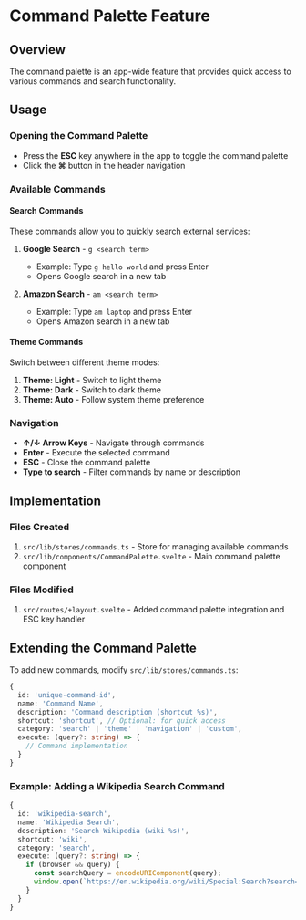 # Command Palette Feature

## Overview

The command palette is an app-wide feature that provides quick access to various
commands and search functionality.

## Usage

### Opening the Command Palette

- Press the **ESC** key anywhere in the app to toggle the command palette
- Click the **⌘** button in the header navigation

### Available Commands

#### Search Commands

These commands allow you to quickly search external services:

1. **Google Search** - `g <search term>`
   - Example: Type `g hello world` and press Enter
   - Opens Google search in a new tab

2. **Amazon Search** - `am <search term>`
   - Example: Type `am laptop` and press Enter
   - Opens Amazon search in a new tab

#### Theme Commands

Switch between different theme modes:

1. **Theme: Light** - Switch to light theme
2. **Theme: Dark** - Switch to dark theme
3. **Theme: Auto** - Follow system theme preference

### Navigation

- **↑/↓ Arrow Keys** - Navigate through commands
- **Enter** - Execute the selected command
- **ESC** - Close the command palette
- **Type to search** - Filter commands by name or description

## Implementation

### Files Created

1. `src/lib/stores/commands.ts` - Store for managing available commands
2. `src/lib/components/CommandPalette.svelte` - Main command palette component

### Files Modified

1. `src/routes/+layout.svelte` - Added command palette integration and ESC key
   handler

## Extending the Command Palette

To add new commands, modify `src/lib/stores/commands.ts`:

```typescript
{
  id: 'unique-command-id',
  name: 'Command Name',
  description: 'Command description (shortcut %s)',
  shortcut: 'shortcut', // Optional: for quick access
  category: 'search' | 'theme' | 'navigation' | 'custom',
  execute: (query?: string) => {
    // Command implementation
  }
}
```

### Example: Adding a Wikipedia Search Command

```typescript
{
  id: 'wikipedia-search',
  name: 'Wikipedia Search',
  description: 'Search Wikipedia (wiki %s)',
  shortcut: 'wiki',
  category: 'search',
  execute: (query?: string) => {
    if (browser && query) {
      const searchQuery = encodeURIComponent(query);
      window.open(`https://en.wikipedia.org/wiki/Special:Search?search=${searchQuery}`, '_blank');
    }
  }
}
```
